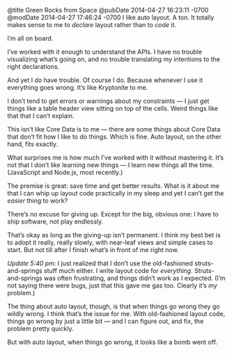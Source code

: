 @title Green Rocks from Space
@pubDate 2014-04-27 16:23:11 -0700
@modDate 2014-04-27 17:46:24 -0700
I like auto layout. A ton. It totally makes sense to me to <em>declare</em> layout rather than to <em>code</em> it.

I’m all on board.

I’ve worked with it enough to understand the APIs. I have no trouble visualizing what’s going on, and no trouble translating my intentions to the right declarations.

And yet I *do* have trouble. Of course I do. Because whenever I use it everything goes wrong. It’s like Kryptonite to me.

I don’t tend to get errors or warnings about my constraints — I just get things like a table header view sitting on top of the cells. Weird things like that that I can’t explain.

This isn’t like Core Data is to me — there are some things about Core Data that don’t fit how I like to do things. Which is fine. Auto layout, on the other hand, fits exactly.

What surprises me is how much I’ve worked with it without mastering it. It’s not that I don’t like learning new things — I learn new things all the time. (JavaScript and Node.js, most recently.)

The premise is great: save time and get better results. What is it about me that I can whip up layout code practically in my sleep and yet I can’t get the *easier* thing to work?

There’s no excuse for giving up. Except for the big, obvious one: I have to ship software, not play endlessly.

That’s okay as long as the giving-up isn’t permanent. I think my best bet is to adopt it really, really slowly, with near-leaf views and simple cases to start. But not till after I finish what’s in front of me right now.

<i>Update 5:40 pm</i>: I just realized that I don’t use the old-fashioned struts-and-springs stuff much either. I write layout code for *everything*. Struts-and-springs was often frustrating, and things didn’t work as I expected. (I’m not saying there were bugs, just that this gave me gas too. Clearly it’s *my* problem.)

The thing about auto layout, though, is that when things go wrong they go wildly wrong. I think that’s the issue for me. With old-fashioned layout code, things go wrong by just a little bit — and I can figure out, and fix, the problem pretty quickly.

But with auto layout, when things go wrong, it looks like a bomb went off.
